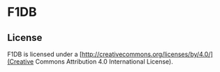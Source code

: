 # F1DB

## License

F1DB is licensed under a [http://creativecommons.org/licenses/by/4.0/](Creative Commons Attribution 4.0 International License).
